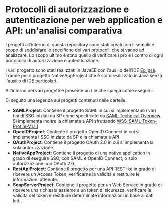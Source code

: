 # Protocolli di autorizzazione e autenticazione per web application e API: un'analisi comparativa

I progetti all'interno di questa repository sono stati creati con il semplice scopo di soddisfare
le specifiche dei vari protocolli che si vanno ad analizzare. Lo scopo ultimo è stato quello di
verificare i pro e i contro di ogni protocollo di autorizzazione e autenticazione.

I vari progetto sono stati realizzati in JavaEE con l'ausilio dell'IDE [Eclipse](https://www.eclipse.org/). Tranne per il progetto NativeAppProject che è stato realizzato in Java senza l'ausilio di IDE particolari.

All'interno dei vari progetti è presente un file che spiega come eseguirli.

Di seguito una legenda sui progetti contenuti nelle cartelle:
 - **SAMLProject**: Contiene il progetto SAML in cui si implementano i vari tipi di SSO iniziati da SP come specificato da [SAML Technical Overview](https://www.oasis-open.org/committees/download.php/27819/sstc-saml-tech-overview-2.0-cd-02.pdf). Si implementa inoltre la chiamata a API sfruttando [WSS-SAML-Token-Profile-V1.1.1](http://docs.oasis-open.org/wss-m/wss/v1.1.1/wss-SAMLTokenProfile-v1.1.1.html)
 - **OpenIDProject**: Contiene il progetto OpenID Connect in cui si implementa l'SSO iniziato da SP e la chiamata a API
 - **OAuthProject**: Contiene il progetto OAuth 2.0 in cui si implementa la sola autorizzazione.
 - **NativeAppProject**: Contiene il progetto di una native application in grado di eseguire SSO, con SAML e OpenID Connect, o solo autorizzazione con OAuth 2.0.
 - **RestApiProject**: Contiene il progetto per una API RESTlike in grado di ricevere un Access Token, verificarne la validità e restituire le informazioni ottenute.
 - **SoapServerProject**: Contiene il progetto per un Web Service in grado di ricevere una richiesta assieme a un token di sicurezza, verificare la validità del token e restituire determinate informazioni in base ai dati letti. 
